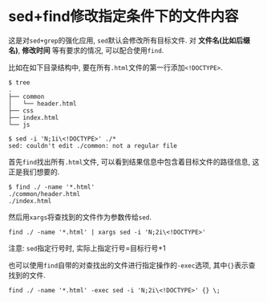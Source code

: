 # sed+find修改指定条件下的文件内容

这是对`sed+grep`的强化应用, `sed`默认会修改所有目标文件. 对 **文件名(比如后缀名)**, **修改时间** 等有要求的情况, 可以配合使用`find`. 

比如在如下目录结构中, 要在所有`.html`文件的第一行添加`<!DOCTYPE>`.

```log
$ tree
.
├── common
│   └── header.html
├── css
├── index.html
└── js

$ sed -i 'N;1i\<!DOCTYPE>' ./*
sed: couldn't edit ./common: not a regular file
```

首先`find`找出所有`.html`文件, 可以看到结果信息中包含着目标文件的路径信息, 这正是我们想要的.

```
$ find ./ -name '*.html'
./common/header.html
./index.html
```

然后用`xargs`将查找到的文件作为参数传给`sed`.

```
find ./ -name '*.html' | xargs sed -i 'N;2i\<!DOCTYPE>'
```

注意: `sed`指定行号时, 实际上指定行号=目标行号+1

也可以使用`find`自带的对查找出的文件进行指定操作的`-exec`选项, 其中`{}`表示查找到的文件.

```
find ./ -name '*.html' -exec sed -i 'N;2i\<!DOCTYPE>' {} \;
```

